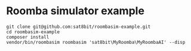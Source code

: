 # Roomba simulator example

```
git clone git@github.com:sat8bit/roombasim-example.git
cd roombasim-example
composer install
vendor/bin/roombasim roombasim 'sat8bit\MyRoomba\MyRoombaAI' --disp
```
